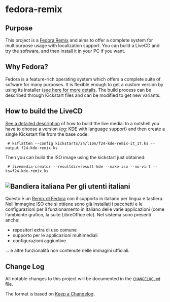 # fedora-remix

## Purpose
This project is a [Fedora Remix](https://fedoraproject.org/wiki/Remix) and aims to offer a complete system for multipurpose usage with localization support. You can build a LiveCD and try the software, and then install it in your PC if you want.

## Why Fedora?
Fedora is a feature-rich operating system which offers a complete suite of sofware for many purposes. It is flexible enough to get a custom version by using its installer ([see here for more details](https://en.wikipedia.org/wiki/Anaconda_(installer)).  The build process can be described through Kickstart files and can be modified to get new variants.

## How to build the LiveCD
[See a detailed description](https://fedoraproject.org/wiki/Livemedia-creator-_How_to_create_and_use_a_Live_CD) of how to build the live media.
In a nutshell you have to choose a version (eg: KDE with language support) and then create a single Kickstart file from the base code:

```
 # ksflatten --config kickstarts/24/l10n/f24-kde-remix-it_IT.ks --output f24-kde-remix.ks
```

Then you can build the ISO image using the kickstart just obtained:

```
 # livemedia-creator --resultdir=result-kde --make-iso --no-virt --ks=f24-kde-remix.ks
```

## ![Bandiera italiana](http://flagpedia.net/data/flags/mini/it.png) Per gli utenti italiani
Questo è un [Remix di Fedora](https://fedoraproject.org/wiki/Remix) con il supporto in italiano per lingua e tastiera. Nell'immagine ISO che si ottiene sono già installati i pacchetti e le configurazioni per il funzionamento in italiano delle varie applicazioni (come l'ambiente grafico, la suite LibreOffice etc).
Nel sistema sono presenti anche:

* repositori extra di uso comune
* supporto per le applicazioni multimediali
* configurazioni aggiuntive

... e altre funzionalità non contenute nelle immagini ufficiali.

## Change Log
All notable changes to this project will be documented in the [`CHANGELOG.md`](CHANGELOG.md) file.

The format is based on [Keep a Changelog](http://keepachangelog.com/).

